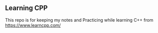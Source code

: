 ## Learning CPP

This repo is for keeping my notes and Practicing while learning C++ from https://www.learncpp.com/
